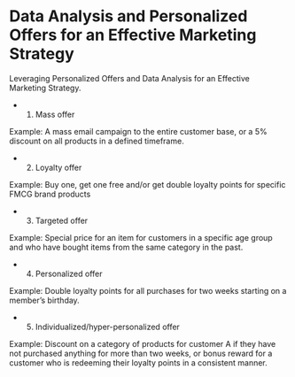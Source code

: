 # Data Analysis and Personalized Offers for an Effective Marketing Strategy

Leveraging Personalized Offers and Data Analysis for an Effective Marketing Strategy.

- 1. Mass offer
     
Example: A mass email campaign to the entire customer base, or a 5% discount on all products in a defined timeframe.


- 2. Loyalty offer
  
Example: Buy one, get one free and/or get double loyalty points for specific FMCG brand products


- 3. Targeted offer
     
Example: Special price for an item for customers in a specific age group and who have bought items from the same category in the past.


- 4. Personalized offer
     
Example: Double loyalty points for all purchases for two weeks starting on a member’s birthday.


- 5. Individualized/hyper-personalized offer
     
Example: Discount on a category of products for customer A if they have not purchased anything for more than two weeks, or bonus reward for a customer who is redeeming their loyalty points in a consistent manner.

